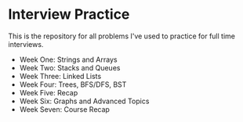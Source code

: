 # Interview Practice
This is the repository for all problems I've used to practice for full time
interviews.

- Week One: Strings and Arrays
- Week Two: Stacks and Queues
- Week Three: Linked Lists
- Week Four: Trees, BFS/DFS, BST
- Week Five: Recap
- Week Six: Graphs and Advanced Topics
- Week Seven: Course Recap
